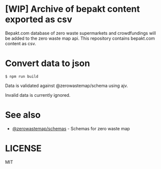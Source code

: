 # [WIP] Archive of bepakt content exported as csv

Bepakt.com database of zero waste supermarkets and crowdfundings will be added to the zero waste map api.
This repository contains bepakt.com content as csv.

# Convert data to json

    $ npm run build

Data is validated against @zerowastemap/schema using ajv.

Invalid data is currently ignored.

# See also

- [@zerowastemap/schemas](https://github.com/@zerowastemap/schemas) - Schemas for zero waste map

# LICENSE

MIT

